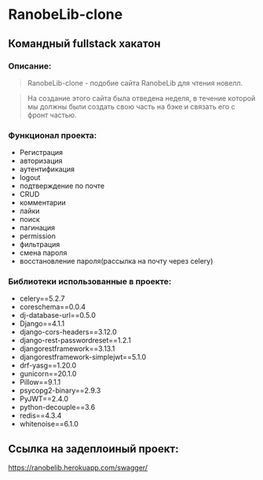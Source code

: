 # RanobeLib-clone
## Командный fullstack хакатон
### Описание:
> RanobeLib-clone - подобие сайта RanobeLib для чтения новелл. 

> На создание этого сайта была отведена неделя, в течение которой мы должны были создать свою часть на бэке и связать его с фронт частью.

### Функционал проекта:
* Регистрация
* авторизация
* аутентификация
* logout 
* подтверждение по почте
* CRUD 
* комментарии                
* лайки
* поиск                        
* пагинация                                          
* permission
* фильтрация
* смена пароля
* восстановление пароля(рассылка на почту через celery)
### Библиотеки использованные в проекте: 
* celery==5.2.7
* coreschema==0.0.4
* dj-database-url==0.5.0
* Django==4.1.1
* django-cors-headers==3.12.0
* django-rest-passwordreset==1.2.1
* djangorestframework==3.13.1
* djangorestframework-simplejwt==5.1.0
* drf-yasg==1.20.0
* gunicorn==20.1.0
* Pillow==9.1.1
* psycopg2-binary==2.9.3
* PyJWT==2.4.0
* python-decouple==3.6
* redis==4.3.4
* whitenoise==6.1.0
## Ссылка на задеплоиный проект:
https://ranobelib.herokuapp.com/swagger/

